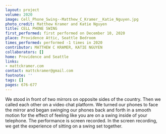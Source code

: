 ```yaml
---
layout: project
volume: 2020
image: Cell_Phone_Swing--Matthew_C_Kramer__Katie_Nguyen.jpg
photo_credit: Matthew Kramer and Katie Nguyen
title: CELL PHONE SWING
first_performed: first performed on December 10, 2020
place: Providence Attic, Seattle Bedroom
times_performed: performed -1 times in 2020
contributor: MATTHEW C KRAMER, KATIE NGUYEN
collaborators: []
home: Providence and Seattle
links:
- mattckramer.com
contact: mattckramer@gmail.com
footnote: ''
tags: []
pages: 676-677
---
```



We stood in front of two mirrors on opposite sides of the country. Then we called each other on a video chat platform. We turned our phones to face the mirror and began swinging our phones back and forth in a smooth motion for the effect of feeling like you are on a swing inside of your telephone. The performance is screen recorded. In the screen recording, we get the experience of sitting on a swing set together.
